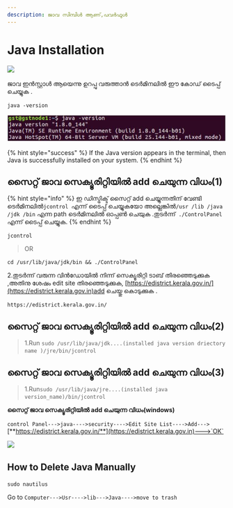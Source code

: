 ```yaml
---
description: ജാവ സിമ്പിൾ ആണ്,പവർഫുൾ
---
```


# Java Installation

![](../.gitbook/assets/java\_original\_logo\_icon\_146458.png)



ജാവ ഇൻസ്റ്റാൾ ആയെന്നു ഉറപ്പു വരുത്താൻ ടെർമിനലിൽ ഈ കോഡ് ടൈപ്പ് ചെയ്യുക .

```
java -version
```

![](../.gitbook/assets/java.JPG)

{% hint style="success" %}
If the Java version appears in the terminal, then Java is successfully installed on your system.
{% endhint %}

## **സൈറ്റ് ജാവ സെക്യൂരിറ്റിയിൽ add ചെയുന്ന വിധം(1)**

{% hint style="info" %}
ഇ ഡിസ്ട്രിക്ട് സൈറ്റ് add ചെയ്യുന്നതിന് വേണ്ടി ടെർമിനലിൽ`jcontrol `എന്ന് ടൈപ്പ് ചെയ്യുകയോ അല്ലെങ്കിൽ`/usr /lib /java /jdk /bin` എന്ന path ടെർമിനലിൽ ഓപ്പൺ ചെയുക .തുടർന്ന്`  ./ControlPanel  `എന്ന് ടൈപ്പ് ചെയ്യുക.
{% endhint %}

```
jcontrol
```

> OR &#x20;

```
cd /usr/lib/java/jdk/bin && ./ControlPanel
```

2.തുടർന്ന് വരുന്ന വിൻഡോയിൽ നിന്ന് സെക്യൂരിറ്റി ടാബ് തിരഞ്ഞെടുക്കുക ,അതിനു ശേഷം edit site തിരഞ്ഞെടുക്കുക, [https://edistrict.kerala.gov.in/](https://edistrict.kerala.gov.in)add ചെയ്തു കൊടുക്കുക .

```
https://edistrict.kerala.gov.in/
```



## **സൈറ്റ് ജാവ സെക്യൂരിറ്റിയിൽ add ചെയുന്ന വിധം(2)**

> 1.Run `sudo /usr/lib/java/jdk....(installed java version driectory name )/jre/bin/jcontrol`

## **സൈറ്റ് ജാവ സെക്യൂരിറ്റിയിൽ add ചെയുന്ന വിധം(3)**

> 1.Run`sudo /usr/lib/java/jre....(installed java version_name)/bin/jcontrol `

**സൈറ്റ് ജാവ സെക്യൂരിറ്റിയിൽ add ചെയുന്ന വിധം(windows)**

`control Panel--->java---->security---->Edit Site List---->Add--->`[**https://edistrict.kerala.gov.in/**](https://edistrict.kerala.gov.in)--->`OK`

![](../.gitbook/assets/cmd.png)

## How to Delete Java Manually

```
sudo nautilus
```

Go to `Computer--->Usr---->lib--->Java---->move to trash`

## &#x20;
